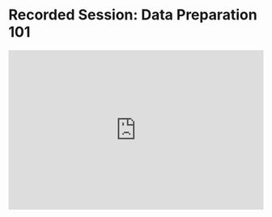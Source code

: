 <h1>Recorded Session: Data Preparation 101</h1>
<iframe width="100%" height="315" src="https://www.youtube.com/embed/X6zz9Z2KDtU" title="YouTube video player" frameborder="0" allow="accelerometer; autoplay; clipboard-write; encrypted-media; gyroscope; picture-in-picture" allowfullscreen></iframe>